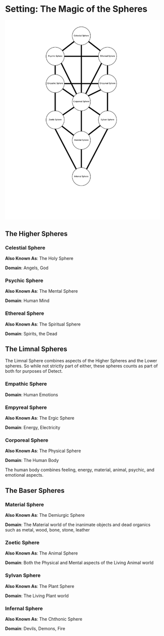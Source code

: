# Setting: The Magic of the Spheres
![The Spheres Topology](../images/sphere-topology.png)

## The Higher Spheres
### Celestial Sphere
**Also Known As**: The Holy Sphere

**Domain**: Angels, God

### Psychic Sphere
**Also Known As**: The Mental Sphere

**Domain**: Human Mind

### Ethereal Sphere
**Also Known As**: The Spiritual Sphere

**Domain**: Spirits, the Dead


## The Limnal Spheres
The Limnal Sphere combines aspects of the Higher Spheres
and the Lower spheres. So while not strictly part of either,
these spheres counts as part of both for purposes of Detect.

### Empathic Sphere
**Domain**: Human Emotions

### Empyreal Sphere
**Also Known As**: The Ergic Sphere

**Domain**: Energy, Electricity

### Corporeal Sphere
**Also Known As**: The Physical Sphere

**Domain**: The Human Body

The human body combines feeling, energy,
material, animal, psychic, and emotional aspects.

## The Baser Spheres

### Material Sphere
**Also Known As**: The Demiurgic Sphere

**Domain**: The Material world of the inanimate objects and dead organics such as metal, wood, bone, stone, leather

### Zoetic Sphere
**Also Known As**: The Animal Sphere

**Domain**: Both the Physical and Mental aspects of the Living Animal world

### Sylvan Sphere
**Also Known As**: The Plant Sphere

**Domain**: The Living Plant world

### Infernal Sphere
**Also Known As**: The Chthonic Sphere

**Domain**: Devils, Demons, Fire
